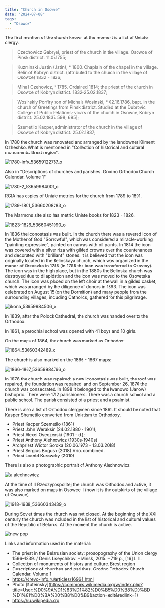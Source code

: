 ```yaml
---
title: "Church in Osowce"
date: "2024-07-08"
tags: 
  - "Osowce"
---
```


The first mention of the church known at the moment is a list of Uniate clergy.

> Czechowicz Gabryel, priest of the church in the village. Osowce of Pinsk district. 11.07.1755;

> Kuzminski Justin (Ustin), \* 1800. Chaplain of the chapel in the village. Belin of Kobryn district. (attributed to the church in the village of Osowce) 1832 - 1836;

> Mihail Czehovicz, \* 1785. Ordained 1814; the priest of the church in Osowce of Kobryn district. 1832-25.02.1837;

> Wosinskiy Porfiry son of Michala Wosinski, \* 02.16.1786, bapt. in the church of Greetings from Pinsk district. Studied at the Dubrovic College of Public Relations; vicars of the church in Osowce, Kobryn district. 25.02.1837. 598; 695\];

> Szemetilo Kacper, administrator of the church in the village of Osowce of Kobryn district. 25.02.1837;

In 1780 the church was renovated and arranged by the landowner Kliment Ozheshko. What is mentioned in "Collection of historical and cultural monuments. Brest region".

![1780-info_53659122787_o](https://github.com/escfrpls/drochiczynpoleski/assets/125834172/cff19a9a-19dc-49f6-8231-a87ca8dc4aab)

Also in "Descriptions of churches and parishes. Grodno Orthodox Church Calendar. Volume 1"

![1780-2_53659984001_o](https://github.com/escfrpls/drochiczynpoleski/assets/125834172/4eac3d17-8c32-443f-af5d-45e40c69772d)

RGIA has copies of Uniate metrics for the church from 1789 to 1801.

![1789-1801_53660208283_o](https://github.com/escfrpls/drochiczynpoleski/assets/125834172/119cf2fe-c407-4b12-9f0a-a272e79f9f01)

The Marmons site also has metric Uniate books for 1823 - 1826.

![1823-1826_53660451990_o](https://github.com/escfrpls/drochiczynpoleski/assets/125834172/107ff036-f563-4c92-915e-02663777cb89)

In 1836 the iconostasis was built. In the church there was a revered icon of the Mother of God "Sorrowful", which was considered a miracle-working "painting expressive", painted on canvas with oil paints. In 1814 the icon was covered with a silver riza with gilded crowns over the countenances and decorated with "brilliant" stones. It is believed that the icon was originally located in the Belinskaya church, which was organized in the manor of Orzeszko in 1785 (in 1785 the icon was transferred to Osovtsy). The icon was in the high place, but in the 1880s the Belinska church was destroyed due to dilapidation and the icon was moved to the Osovetska church. The icon was placed on the left choir at the wall in a gilded casket, which was arranged by the diligence of donors in 1893. The icon was celebrated on August 15 (on the Dormition) and many people from the surrounding villages, including Catholics, gathered for this pilgrimage.

![ikona_53659984506_o](https://github.com/escfrpls/drochiczynpoleski/assets/125834172/6fb2b598-3473-4629-8ea0-2f0423149d52)

In 1839, after the Polock Cathedral, the church was handed over to the Orthodox.

In 1861, a parochial school was opened with 41 boys and 10 girls.

On the maps of 1864, the church was marked as Orthodox:

![1864_53660342489_o](https://github.com/escfrpls/drochiczynpoleski/assets/125834172/0f24b29f-4857-4201-a2a0-7ec0e841271d)

The church is also marked on the 1866 - 1867 maps:

![1866-1867_53659984766_o](https://github.com/escfrpls/drochiczynpoleski/assets/125834172/5b3a714d-da7f-4ca4-b6ac-cff4b96f8155)

In 1876 the church was repaired: a new iconostasis was built, the roof was repaired, the foundation was repaired, and on September 26, 1876 the church was consecrated. In 1898 it belonged to the Iwanowo (Janow) bishopric. There were 1712 parishioners. There was a church school and a public school. The parish consisted of a priest and a psalmist.

There is also a list of Orthodox clergymen since 1861. It should be noted that Kasper Shemetilo converted from Uniatism to Orthodoxy.

- Priest Kacper Szemetilo (1861)
- Priest John Weraksin (24.02.1880 - 1901);
- Priest Alexei Oseczenski (1901 - d.);
- Priest Anthony Alehnowicz (1930s-1940s)
- Archpriest Wictor Soroka (20.06.1973 - 13.03.2018)
- Priest Sergius Bogush (2018) Vrio. combined.
- Priest Leonid Kurowsky (2019)

There is also a photographic portrait of Anthony Alechnowicz

![a  alechnowicz](https://github.com/escfrpls/drochiczynpoleski/assets/125834172/4e2bd884-3bae-498b-aed7-c6180bddfeb1)

At the time of II Rzeczypospolitej the church was Orthodox and active, it was also marked on maps in Osowce II (now it is the outskirts of the village of Osowce).

![1918-1938_53660343439_o](https://github.com/escfrpls/drochiczynpoleski/assets/125834172/a3d70d5e-50ad-4bdf-9520-ad6faed71b57)

During Soviet times the church was not closed. At the beginning of the XXI century the church was included in the list of historical and cultural values of the Republic of Belarus. At the moment the church is active.

![new pop](https://github.com/escfrpls/drochiczynpoleski/assets/125834172/58f16952-ebed-4ab3-94d7-4f7ecfb92236)

Links and information used in the material:

- The priest in the Belarusian society: prosopography of the Union clergy 1596–1839. / Denis Liseychikov. – Minsk, 2015. – 719 p., \[16\] l. ill.
- Collection of monuments of history and culture. Brest region
- Descriptions of churches and parishes. Grodno Orthodox Church Calendar. Volume 1
- https://drevo-info.ru/articles/16964.html
- Photo [Kuteinsky](https://commons.wikimedia.org/w/index.php?title=User:%D0%9A%D1%83%D1%82%D0%B5%D0%B8%D0%BD %D1%81%D0%BA%D0%B8%D0%B9&action=edit&redlink=1)
- https://ru.wikipedia.org

